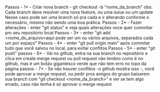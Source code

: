 Passos - 1* - Criar nova branch - git checkout -b "nome_da_branch"
obs: Cada branch deve resolver uma nova feature, ou uma issue ou um update
Nesse caso pode ser uma branch só pra cada e ir alterando conforme o necessário,
mesmo não sendo uma boa prática.
Passos - 2* -  Fazer alterações - enter "git status" e veja quais alterações voce quer
commitar pro seu repositório local
Passos - 3* -  enter "git add <nome_do_arquivo>aqui pode ser um ou vários arquivos,
separados cada um por espaço"
Passos - 4* - enter "git pull origin main" após commitar tudo que você salvou no local, para evitar conflitos
Passos - 5* - enter "git push"
passos - 6* - Vai no github, entra na sua branch no repositório e clica em create merge request ou pull request
não lembro como é no github, mas é um botão gigantesco verde que não tem erro
no topo da página
passos - 7* - Se não houver conflitos -o github mostra isso -, você pode aprovar a
merge request, ou pedir pros amigos do grupo baixarem sua branch com "git checkout <nome_da_branch>"
e ver se tem algo errado, caso não tenha é só aprovar o merge request